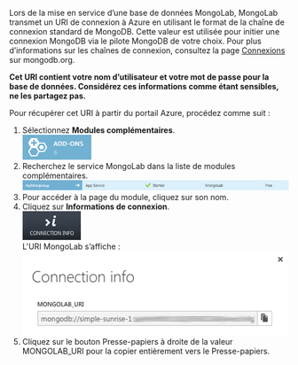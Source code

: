 Lors de la mise en service d’une base de données MongoLab, MongoLab transmet un URI de connexion à Azure en utilisant le format de la chaîne de connexion standard de MongoDB. Cette valeur est utilisée pour initier une connexion MongoDB via le pilote MongoDB de votre choix. Pour plus d’informations sur les chaînes de connexion, consultez la page [Connexions][] sur mongodb.org.

**Cet URI contient votre nom d’utilisateur et votre mot de passe pour la base de données. Considérez ces informations comme étant sensibles, ne les partagez pas.**

Pour récupérer cet URI à partir du portail Azure, procédez comme suit :

1.  Sélectionnez **Modules complémentaires**.  
    ![AddonsButton][]
2.  Recherchez le service MongoLab dans la liste de modules complémentaires.  
    ![MongolabEntry][]
3.  Pour accéder à la page du module, cliquez sur son nom.
4.  Cliquez sur **Informations de connexion**.  
    ![ConnectionInfoButton][]  
    L'URI MongoLab s’affiche :  
    ![ConnectionInfoScreen][]  
5.  Cliquez sur le bouton Presse-papiers à droite de la valeur MONGOLAB\_URI pour la copier entièrement vers le Presse-papiers.

  [Connexions]: http://www.mongodb.org/display/DOCS/Connections
  [AddonsButton]: ./media/howto-get-connectioninfo-mongolab/button-addons.png
  [MongolabEntry]: ./media/howto-get-connectioninfo-mongolab/entry-mongolabaddon.png
  [ConnectionInfoButton]: ./media/howto-get-connectioninfo-mongolab/button-connectioninfo.png
  [ConnectionInfoScreen]: ./media/howto-get-connectioninfo-mongolab/dialog-mongolab_connectioninfo.png
